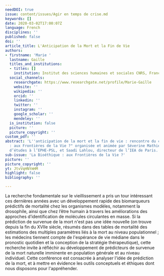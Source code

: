 ```yaml
---
needDOI: true
issue: content/issues/Agir en temps de crise.md
keywords: []
date: 2020-03-02T17:00:07Z
language: French
disciplines: ''
published: false
doi: ''
article_title: L'Anticipation de la Mort et la Fin de Vie
authors:
- firstname: 'Marie '
  lastname: Gaille
  titles_and_institutions:
  - titles: []
    institution: Institut des sciences humaines et sociales CNRS, France
  social_channels:
    researchgate: https://www.researchgate.net/profile/Marie-Gaille
    website: ''
    wikipedia: ''
    orcid: ''
    linkedin: ''
    twitter: ''
    instagram: ''
    google_scholar: ''
    mendeley: ''
  is_institution: false
  picture: ''
  picture_copyright: ''
custom_pdf: ''
abstract: 'L''anticipation de la mort et la fin de vie : rencontre du cycle "Bioéthique
  : aux Frontières de la Vie ?" organisée et animée par Séverine Mathieu, directrice
  d’études à l’EPHE-PSL, et Saadi Lahlou, directeur de l’IEA de Paris.'
sub-issue: 'La Bioéthique : aux Frontières de la Vie ?'
picture: ''
picture_copyright: ''
yt: JtvVqHNYmHM
highlight: false
bibliography: ''

---
```

La recherche fondamentale sur le vieillissement a pris un tour intéressant ces dernières années avec un développement rapide des biomarqueurs prédictifs de mortalité chez les organismes modèles, notamment la drosophile, ainsi que chez l’être humain à travers les améliorations des approches d’identification de molécules circulantes en masse. Si la prédiction de survenue de la mort n'est pas une idée nouvelle (on trouve depuis la fin du XVIIe siècle, résumés dans des tables de mortalité des estimations des multiples paramètres liés à la mort au niveau populationnel ; les médecins tiennent compte de l'espérance de vie médiane dans le pronostic quotidien et la conception de la stratégie thérapeutique), cette recherche invite à réfléchir au développement de prédicteurs de survenue de la mort naturelle imminente en population générale et au niveau individuel. Cette conférence est consacrée à analyser l'idée de prédiction de la mort, et à mettre en évidence les outils conceptuels et éthiques dont nous disposons pour l'appréhender.

<Youtube yt="JtvVqHNYmHM" caption ="L'anticipation de la mort et la fin de vie"></Youtube>